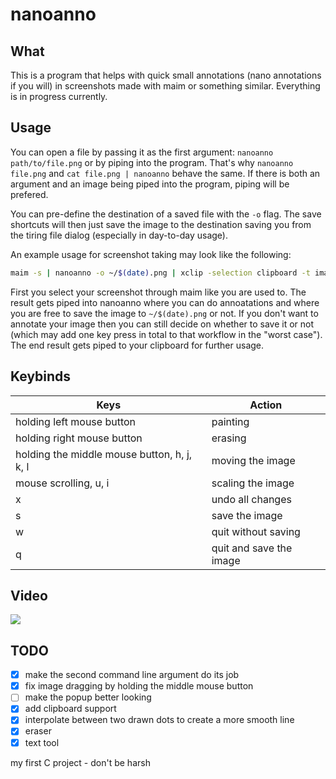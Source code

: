 # nanoanno

## What

This is a program that helps with quick small annotations (nano annotations if you will) in screenshots made with maim or something similar. Everything is in progress currently.

## Usage

You can open a file by passing it as the first argument: `nanoanno path/to/file.png` or by piping into the program. That's why `nanoanno file.png` and `cat file.png | nanoanno` behave the same. If there is both an argument and an image being piped into the program, piping will be prefered. 

You can pre-define the destination of a saved file with the `-o` flag. The save shortcuts will then just save the image to the destination saving you from the tiring file dialog (especially in day-to-day usage).

An example usage for screenshot taking may look like the following:

```sh
maim -s | nanoanno -o ~/$(date).png | xclip -selection clipboard -t image/png
```

First you select your screenshot through maim like you are used to. The result gets piped into nanoanno where you can do annoatations and where you are free to save the image to `~/$(date).png` or not. If you don't want to annotate your image then you can still decide on whether to save it or not (which may add one key press in total to that workflow in the "worst case"). The end result gets piped to your clipboard for further usage.

## Keybinds

|Keys|Action|
|---|---|
|holding left mouse button|painting|
|holding right mouse button|erasing|
|holding the middle mouse button, h, j, k, l|moving the image|
|mouse scrolling, u, i|scaling the image|
|x|undo all changes|
|s|save the image|
|w|quit without saving|
|q|quit and save the image|

## Video

![](https://cdn.discordapp.com/attachments/833686255446917123/874025047524798525/output.gif)

## TODO
- [x] make the second command line argument do its job
- [x] fix image dragging by holding the middle mouse button
- [ ] make the popup better looking
- [x] add clipboard support
- [x] interpolate between two drawn dots to create a more smooth line
- [x] eraser
- [x] text tool

my first C project - don't be harsh
